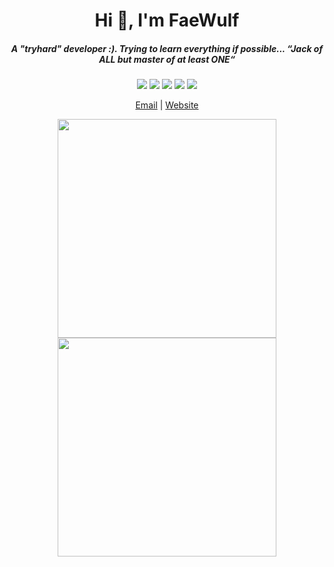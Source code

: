 <h1 align="center">Hi 👋, I'm FaeWulf</h1>
<h5 align="center">A "tryhard" developer :). Trying to learn everything if possible... “Jack of ALL but master of at least ONE“</h5>

<p align="center">
  <img src="https://img.shields.io/badge/c-%2300599C.svg?style=flat-square&logo=c&logoColor=white">
  <img src="https://img.shields.io/badge/c++-%2300599C.svg?style=flat-square&logo=c%2B%2B&logoColor=white">
  <img src="https://img.shields.io/badge/html5-%23E34F26.svg?style=flat-square&logo=html5&logoColor=white">
  <img src="https://img.shields.io/badge/java-%23ED8B00.svg?style=flat-square&logo=java&logoColor=white">
  <img src="https://img.shields.io/badge/javascript-%23323330.svg?style=flat-square&logo=javascript&logoColor=%23F7DF1E">
</p>

<p align="center">
    <a href="mailto:ngolamaz3@gmail.com" target="_blank">Email</a> | 
    <a href="https://faewulf.xyz" target="_blank">Website</a>
</p>

<p align="center">
  <img src="http://api.faewulf.xyz/api/bonsai?live=true&width=500&height=500&seed=fwlf width="350" height="350">
  <img src="http://api.faewulf.xyz/api/github" height="350">
</p>
